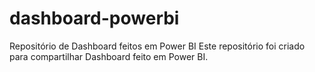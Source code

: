 # dashboard-powerbi
Repositório de Dashboard feitos em Power BI
Este repositório foi criado para compartilhar Dashboard feito em Power BI.
